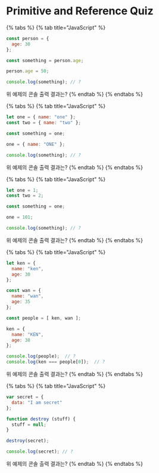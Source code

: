 # Primitive and Reference Quiz

{% tabs %}
{% tab title="JavaScript" %}
```javascript
const person = {
  age: 30
};

const something = person.age;

person.age = 50;

console.log(something); // ?
```

위 예제의 콘솔 출력 결과는?
{% endtab %}
{% endtabs %}

{% tabs %}
{% tab title="JavaScript" %}
```javascript
let one = { name: "one" };
const two = { name: "two" };

const something = one;

one = { name: "ONE" };

console.log(something); // ?
```

위 예제의 콘솔 출력 결과는?
{% endtab %}
{% endtabs %}

{% tabs %}
{% tab title="JavaScript" %}
```javascript
let one = 1;
const two = 2;

const something = one;

one = 101;

console.log(something); // ?
```

위 예제의 콘솔 출력 결과는?
{% endtab %}
{% endtabs %}

{% tabs %}
{% tab title="JavaScript" %}
```javascript
let ken = {
  name: "ken",
  age: 30
};

const wan = {
  name: "wan",
  age: 35
};

const people = [ ken, wan ];

ken = {
  name: "KEN",
  age: 38
};

console.log(people);  // ?
console.log(ken === people[0]);  // ?
```

위 예제의 콘솔 출력 결과는?
{% endtab %}
{% endtabs %}

{% tabs %}
{% tab title="JavaScript" %}
```javascript
var secret = {
  data: "I am secret"
};

function destroy (stuff) {
  stuff = null;
}

destroy(secret);

console.log(secret); // ?
```

위 예제의 콘솔 출력 결과는?
{% endtab %}
{% endtabs %}

